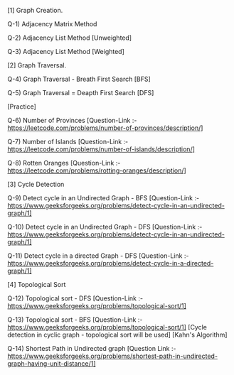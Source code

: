 [1] Graph Creation.

Q-1) Adjacency Matrix Method

Q-2) Adjacency List Method [Unweighted]

Q-3) Adjacency List Method [Weighted]

[2] Graph Traversal.

Q-4) Graph Traversal - Breath First Search [BFS]

Q-5) Graph Traversal = Deapth First Search [DFS]

[Practice]

Q-6) Number of Provinces [Question-Link :- https://leetcode.com/problems/number-of-provinces/description/]

Q-7) Number of Islands [Question-Link :- https://leetcode.com/problems/number-of-islands/description/]

Q-8) Rotten Oranges [Question-Link :- https://leetcode.com/problems/rotting-oranges/description/]

[3] Cycle Detection

Q-9) Detect cycle in an Undirected Graph - BFS [Question-Link :- https://www.geeksforgeeks.org/problems/detect-cycle-in-an-undirected-graph/1]

Q-10) Detect cycle in an Undirected Graph - DFS [Question-Link :- https://www.geeksforgeeks.org/problems/detect-cycle-in-an-undirected-graph/1]

Q-11) Detect cycle in a directed Graph - DFS [Question-Link :- https://www.geeksforgeeks.org/problems/detect-cycle-in-a-directed-graph/1]

[4] Topological Sort

Q-12) Topological sort - DFS [Question-Link :- https://www.geeksforgeeks.org/problems/topological-sort/1]

Q-13) Topological sort - BFS [Question-Link :- https://www.geeksforgeeks.org/problems/topological-sort/1] [Cycle detection in cyclic graph - topological sort will be used] [Kahn's Algorithm]

Q-14) Shortest Path in Undirected graph [Question Link :- https://www.geeksforgeeks.org/problems/shortest-path-in-undirected-graph-having-unit-distance/1]

